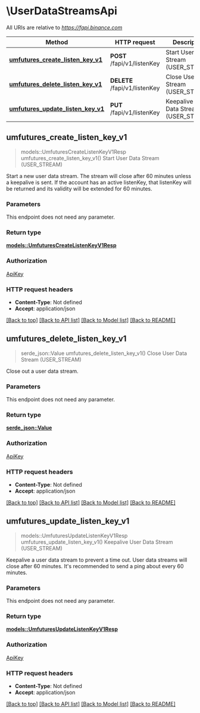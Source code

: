 # \UserDataStreamsApi

All URIs are relative to *https://fapi.binance.com*

Method | HTTP request | Description
------------- | ------------- | -------------
[**umfutures_create_listen_key_v1**](UserDataStreamsApi.md#umfutures_create_listen_key_v1) | **POST** /fapi/v1/listenKey | Start User Data Stream (USER_STREAM)
[**umfutures_delete_listen_key_v1**](UserDataStreamsApi.md#umfutures_delete_listen_key_v1) | **DELETE** /fapi/v1/listenKey | Close User Data Stream (USER_STREAM)
[**umfutures_update_listen_key_v1**](UserDataStreamsApi.md#umfutures_update_listen_key_v1) | **PUT** /fapi/v1/listenKey | Keepalive User Data Stream (USER_STREAM)



## umfutures_create_listen_key_v1

> models::UmfuturesCreateListenKeyV1Resp umfutures_create_listen_key_v1()
Start User Data Stream (USER_STREAM)

Start a new user data stream. The stream will close after 60 minutes unless a keepalive is sent. If the account has an active listenKey, that listenKey will be returned and its validity will be extended for 60 minutes.

### Parameters

This endpoint does not need any parameter.

### Return type

[**models::UmfuturesCreateListenKeyV1Resp**](UmfuturesCreateListenKeyV1Resp.md)

### Authorization

[ApiKey](../README.md#ApiKey)

### HTTP request headers

- **Content-Type**: Not defined
- **Accept**: application/json

[[Back to top]](#) [[Back to API list]](../README.md#documentation-for-api-endpoints) [[Back to Model list]](../README.md#documentation-for-models) [[Back to README]](../README.md)


## umfutures_delete_listen_key_v1

> serde_json::Value umfutures_delete_listen_key_v1()
Close User Data Stream (USER_STREAM)

Close out a user data stream.

### Parameters

This endpoint does not need any parameter.

### Return type

[**serde_json::Value**](serde_json::Value.md)

### Authorization

[ApiKey](../README.md#ApiKey)

### HTTP request headers

- **Content-Type**: Not defined
- **Accept**: application/json

[[Back to top]](#) [[Back to API list]](../README.md#documentation-for-api-endpoints) [[Back to Model list]](../README.md#documentation-for-models) [[Back to README]](../README.md)


## umfutures_update_listen_key_v1

> models::UmfuturesUpdateListenKeyV1Resp umfutures_update_listen_key_v1()
Keepalive User Data Stream (USER_STREAM)

Keepalive a user data stream to prevent a time out. User data streams will close after 60 minutes. It's recommended to send a ping about every 60 minutes.

### Parameters

This endpoint does not need any parameter.

### Return type

[**models::UmfuturesUpdateListenKeyV1Resp**](UmfuturesUpdateListenKeyV1Resp.md)

### Authorization

[ApiKey](../README.md#ApiKey)

### HTTP request headers

- **Content-Type**: Not defined
- **Accept**: application/json

[[Back to top]](#) [[Back to API list]](../README.md#documentation-for-api-endpoints) [[Back to Model list]](../README.md#documentation-for-models) [[Back to README]](../README.md)

